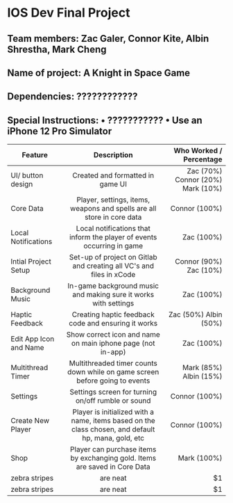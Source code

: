 # IOS Dev Final Project

Team members: Zac Galer, Connor Kite, Albin Shrestha, Mark Cheng
---
Name of project: A Knight in Space Game
---
Dependencies: ????????????
---


Special Instructions:
• ???????????
• Use an iPhone 12 Pro Simulator
---


| Feature        | Description           | Who Worked / Percentage  |
| ---------------|:---------------------:| ------------------------:|
| UI/ button design       | Created and formatted in game UI          | Zac (70%) Connor (20%) Mark (10%)                  |
| Core Data                | Player, settings, items, weapons and spells are all store in core data | Connor (100%)         |
| Local Notifications      | Local notifications that inform the player of events occurring in game              |   Zac (100%)                    |
| Intial Project Setup  | Set-up of project on Gitlab and creating all VC's and files in xCode              |    Connor (90%) Zac (10%)                   |
| Background Music | In-game background music and making sure it works with settings      |    Zac (100%) |
| Haptic Feedback | Creating haptic feedback code and ensuring it works      |    Zac (50%) Albin (50%) |
| Edit App Icon and Name | Show correct icon and name on main iphone page (not in-app)      |    Zac (100%) |
| Multithread Timer | Multithreaded timer counts down while on game screen before going to events      |    Mark (85%) Albin (15%) |
| Settings | Settings screen for turning on/off rumble or sound   |    Connor (100%) |
| Create New Player | Player is initialized with a name, items based on the class chosen, and default hp, mana, gold, etc      |    Connor (100%) |
| Shop | Player can purchase items by exchanging gold. Items are saved in Core Data      |    Mark (100%) |
| zebra stripes | are neat      |    $1 |
| zebra stripes | are neat      |    $1 |

